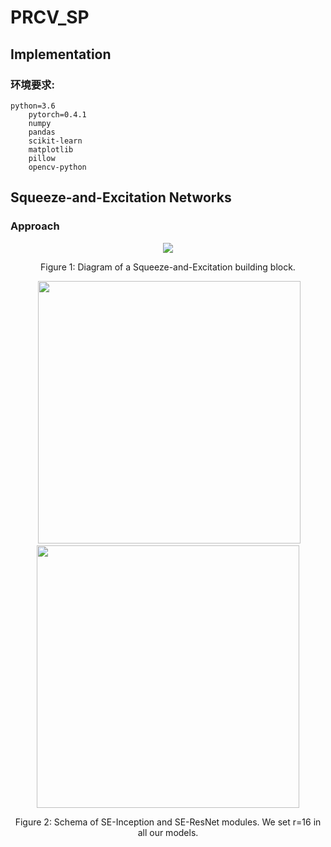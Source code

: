 # PRCV_SP

## Implementation
### 环境要求:
    python=3.6
        pytorch=0.4.1
        numpy
        pandas
        scikit-learn
        matplotlib
        pillow
        opencv-python
        
## Squeeze-and-Excitation Networks
### Approach
<div align="center">
  <img src="https://github.com/vickisy/PRCV_SP/blob/master/Figures/SE-pipeline.jpg">
</div>
<p align="center">
  Figure 1: Diagram of a Squeeze-and-Excitation building block.
</p>

<div align="center">
   <img src="https://github.com/vickisy/PRCV_SP/blob/master/Figures/SE-Inception-module.jpg" width="420">
  <img src="https://github.com/vickisy/PRCV_SP/blob/master/Figures/SE-ResNet-module.jpg"  width="420">
</div>
<p align="center">
  Figure 2: Schema of SE-Inception and SE-ResNet modules. We set r=16 in all our models.
</p>


